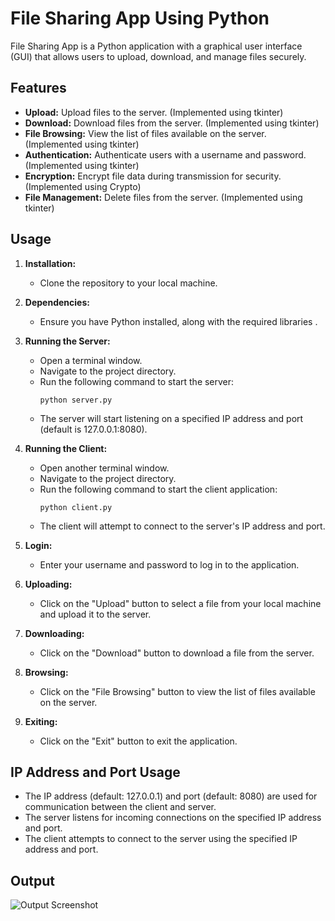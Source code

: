 # File Sharing App Using Python

File Sharing App is a Python application with a graphical user interface (GUI) that allows users to upload, download, and manage files securely.

## Features

- **Upload:** Upload files to the server. (Implemented using tkinter)
- **Download:** Download files from the server. (Implemented using tkinter)
- **File Browsing:** View the list of files available on the server. (Implemented using tkinter)
- **Authentication:** Authenticate users with a username and password. (Implemented using tkinter)
- **Encryption:** Encrypt file data during transmission for security. (Implemented using Crypto)
- **File Management:** Delete files from the server. (Implemented using tkinter)

## Usage

1. **Installation:**
   - Clone the repository to your local machine.

2. **Dependencies:**
   - Ensure you have Python installed, along with the required libraries .

3. **Running the Server:**
   - Open a terminal window.
   - Navigate to the project directory.
   - Run the following command to start the server:
     ```
     python server.py
     ```
   - The server will start listening on a specified IP address and port (default is 127.0.0.1:8080).

4. **Running the Client:**
   - Open another terminal window.
   - Navigate to the project directory.
   - Run the following command to start the client application:
     ```
     python client.py
     ```
   - The client will attempt to connect to the server's IP address and port.

5. **Login:**
   - Enter your username and password to log in to the application.

6. **Uploading:**
   - Click on the "Upload" button to select a file from your local machine and upload it to the server.

7. **Downloading:**
   - Click on the "Download" button to download a file from the server.

8. **Browsing:**
   - Click on the "File Browsing" button to view the list of files available on the server.

9. **Exiting:**
   - Click on the "Exit" button to exit the application.

## IP Address and Port Usage

- The IP address (default: 127.0.0.1) and port (default: 8080) are used for communication between the client and server.
- The server listens for incoming connections on the specified IP address and port.
- The client attempts to connect to the server using the specified IP address and port.

## Output
![Output Screenshot](output_screenshot.png)
